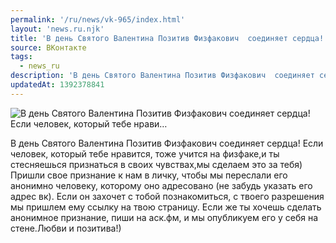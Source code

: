 ```yaml
---
permalink: '/ru/news/vk-965/index.html'
layout: 'news.ru.njk'
title: 'В день Святого Валентина Позитив Физфакович  соединяет сердца! Если человек, который тебе нрави…'
source: ВКонтакте
tags:
  - news_ru
description: 'В день Святого Валентина Позитив Физфакович  соединяет сердца! Если человек, который тебе нрави…'
updatedAt: 1392378841
---
```

![В день Святого Валентина Позитив Физфакович  соединяет сердца! Если человек, который тебе нрави…](https://sun9-53.userapi.com/impf/yGgwbwnP1i51SC-GY9Xt9XrmiRQ0vVV8eJwtKw/pJuFNbfzFNE.jpg?size=659x440&quality=96&proxy=1&sign=2c7f29b6d4ce3ee653af3a8bc1252978&c_uniq_tag=ghjCrJVttABS_8Ekir3TkgY7Yqr1uRRb-uk5Qedb0bk&type=album)

В день Святого Валентина Позитив Физфакович  соединяет сердца! Если человек, который тебе нравится, тоже учится на физфаке,и ты стесняешься признаться в своих чувствах,мы сделаем это за тебя) Пришли свое признание к нам в личку, чтобы мы переслали его анонимно человеку, которому оно адресовано (не забудь указать его адрес вк). Если он захочет с тобой познакомиться, с твоего разрешения мы пришлем ему ссылку на твою страницу. Если же ты хочешь сделать анонимное признание, пиши на аск.фм, и мы опубликуем его у себя на стене.Любви и позитива!)
